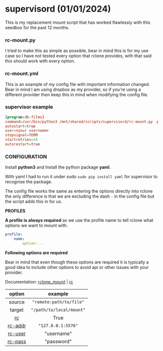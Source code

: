 # supervisord (01/01/2024)

This is my replacement mount script that has worked flawlessly with this seedbox for the past 12 months.

### rc-mount.py
I tried to make this as simple as possible, bear in mind this is for my use case so I have not tested every option that rclone provides,
with that said this should work with every option.

### rc-mount.yml
This is an example of my config file with important information changed. Bear in mind I am using dropbox as my provider,
so if you're using a different provider then keep this in mind when modifying the config file.

### supervisor example

```conf
[program:db-films]
command=/usr/bin/python3 /mnt/shared/scripts/supervisord/rc-mount.py -p name
autostart=true
user=<your username>
stopsignal=TERM
startretries=10
autorestart=true
```

### CONFIGURATION

Install **python3** and Install the python package **yaml**.

With yaml I had to run it under sudo `sudo pip install yaml` for supervisor to recognise the package.

The config file works the same as entering the options directly into rclone the only difference is that we are excluding the dash `-` in the config file but the script adds this in for us.

**PROFILES**

**A profile is always required** as we use the profile name to tell rclone what options we want to mount with.

```yaml
profile:
    name:
        option:...
```

**Following options are required**

Bear in mind that even though these options are required it is typically a good idea to include other options to avoid api or other issues with your provider.

Documentation: [rclone_mount](https://rclone.org/commands/rclone_mount/) | [rc](https://rclone.org/rc) 

| option | example |
|:---:|:---:|
| source | `"remote:path/to/file"`|
| target | `"/path/to/local/mount"`|
| [rc](https://rclone.org/rc/#rc)                 | True               |
| [rc-addr](https://rclone.org/rc/#rc-addr-ip)    | `"127.0.0.1:5576"` |
| [rc-user](https://rclone.org/rc/#rc-user-value) | "username"         |
| [rc-pass](https://rclone.org/rc/#rc-pass-value) | "password"         |

